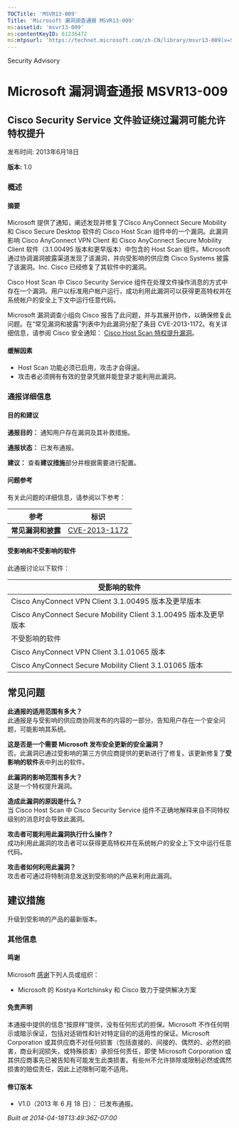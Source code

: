 ```yaml
---
TOCTitle: 'MSVR13-009'
Title: 'Microsoft 漏洞调查通报 MSVR13-009'
ms:assetid: 'msvr13-009'
ms:contentKeyID: 61236472
ms:mtpsurl: 'https://technet.microsoft.com/zh-CN/library/msvr13-009(v=Security.10)'
---
```


Security Advisory

Microsoft 漏洞调查通报 MSVR13-009
=================================

Cisco Security Service 文件验证绕过漏洞可能允许特权提升
-------------------------------------------------------

发布时间: 2013年6月18日

**版本:** 1.0

### 概述

#### 摘要

Microsoft 提供了通知，阐述发现并修复了Cisco AnyConnect Secure Mobility 和 Cisco Secure Desktop 软件的 Cisco Host Scan 组件中的一个漏洞。此漏洞影响 Cisco AnyConnect VPN Client 和 Cisco AnyConnect Secure Mobility Client 软件（3.1.00495 版本和更早版本）中包含的 Host Scan 组件。Microsoft 通过协调漏洞披露渠道发现了该漏洞，并向受影响的供应商 Cisco Systems 披露了该漏洞。Inc. Cisco 已经修复了其软件中的漏洞。

Cisco Host Scan 中 Cisco Security Service 组件在处理文件操作消息的方式中存在一个漏洞。用户以标准用户帐户运行，成功利用此漏洞可以获得更高特权并在系统帐户的安全上下文中运行任意代码。

Microsoft 漏洞调查小组向 Cisco 报告了此问题，并与其展开协作，以确保修复此问题。在“常见漏洞和披露”列表中为此漏洞分配了条目 CVE-2013-1172。有关详细信息，请参阅 Cisco 安全通知： [Cisco Host Scan 特权提升漏洞](https://tools.cisco.com/security/center/content/ciscosecuritynotice/cve-2013-1172)。

#### 缓解因素

-   Host Scan 功能必须已启用，攻击才会得逞。
-   攻击者必须拥有有效的登录凭据并能登录才能利用此漏洞。

### 通报详细信息

#### 目的和建议

**通报目的：** 通知用户存在漏洞及其补救措施。

**通报状态：** 已发布通报。

**建议：** 查看**建议措施**部分并根据需要进行配置。

#### 问题参考

有关此问题的详细信息，请参阅以下参考：

| 参考               | 标识                                                                             |
|--------------------|----------------------------------------------------------------------------------|
| **常见漏洞和披露** | [CVE-2013-1172](https://www.cve.mitre.org/cgi-bin/cvename.cgi?name=cve-2013-1172) |

#### 受影响和不受影响的软件

此通报讨论以下软件：

| 受影响的软件                                                     |
|------------------------------------------------------------------|
| Cisco AnyConnect VPN Client 3.1.00495 版本及更早版本             |
| Cisco AnyConnect Secure Mobility Client 3.1.00495 版本及更早版本 |
| 不受影响的软件                                                   |
| Cisco AnyConnect VPN Client 3.1.01065 版本                       |
| Cisco AnyConnect Secure Mobility Client 3.1.01065 版本           |

常见问题
--------


**此通报的适用范围有多大？**  
此通报是与受影响的供应商协同发布的内容的一部分，告知用户存在一个安全问题，可能影响其系统。

**这是否是一个需要 Microsoft 发布安全更新的安全漏洞？**  
否。此漏洞已通过受影响的第三方供应商提供的更新进行了修复。该更新修复了**受影响的软件**表中列出的软件。

**此漏洞的影响范围有多大？**  
这是一个特权提升漏洞。

**造成此漏洞的原因是什么？**  
当 Cisco Host Scan 中 Cisco Security Service 组件不正确地解释来自不同特权级别的消息时会导致此漏洞。

**攻击者可能利用此漏洞执行什么操作？**  
成功利用此漏洞的攻击者可以获得更高特权并在系统帐户的安全上下文中运行任意代码。

**攻击者如何利用此漏洞？**  
攻击者可通过将特制消息发送到受影响的产品来利用此漏洞。

建议措施
--------


升级到受影响的产品的最新版本。

### 其他信息

#### 鸣谢

Microsoft [感谢](https://go.microsoft.com/fwlink/?linkid=21127)下列人员或组织：

-   Microsoft 的 Kostya Kortchinsky 和 Cisco 致力于提供解决方案

#### 免责声明

本通报中提供的信息“按原样”提供，没有任何形式的担保。Microsoft 不作任何明示或暗示保证，包括对适销性和针对特定目的的适用性的保证。Microsoft Corporation 或其供应商不对任何损害（包括直接的、间接的、偶然的、必然的损害，商业利润损失，或特殊损害）承担任何责任，即使 Microsoft Corporation 或其供应商事先已被告知有可能发生此类损害。有些州不允许排除或限制必然或偶然损害的赔偿责任，因此上述限制可能不适用。

#### 修订版本

-   V1.0（2013 年 6 月 18 日）： 已发布通报。

*Built at 2014-04-18T13:49:36Z-07:00*
